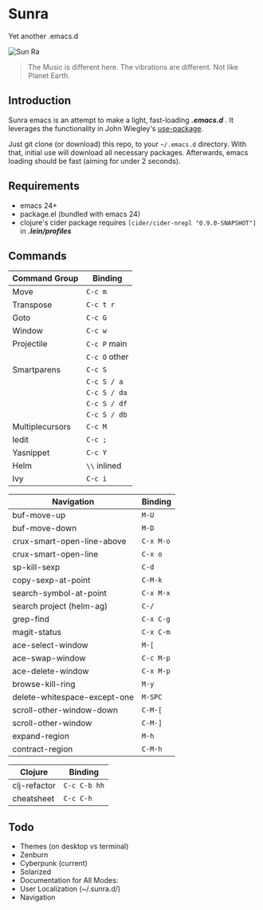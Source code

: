 # Sunra

Yet another .emacs.d

![Sun Ra](http://www.sensitiveskinmagazine.com/wp-content/images/blog/sun-ra.jpg)

> The Music is different here. The vibrations are different. Not like Planet Earth.


## Introduction

Sunra emacs is an attempt to make a light, fast-loading ***.emacs.d*** . It leverages the functionality in John Wiegley's [use-package](https://github.com/jwiegley/use-package).

Just git clone (or download) this repo, to your `~/.emacs.d` directory. With that, initial use will download all necessary packages. Afterwards, emacs loading should be fast (aiming for under 2 seconds).


## Requirements

- emacs 24+
- package.el (bundled with emacs 24)
- clojure's cider package requires `[cider/cider-nrepl "0.9.0-SNAPSHOT"]` in ***.lein/profiles***


## Commands

| Command Group   | Binding       |
|-----------------|---------------|
| Move            | `C-c m`       |
| Transpose       | `C-c t r`     |
| Goto            | `C-c G`       |
| Window          | `C-c w`       |
| Projectile      | `C-c P` main  |
|                 | `C-c O` other |
| Smartparens     | `C-c S`       |
|                 | `C-c S / a`   |  *sp-splice-sexp*
|                 | `C-c S / da`  |  *sp-splice-sexp-killing-around*
|                 | `C-c S / df`  |  *sp-splice-sexp-killing-forward*
|                 | `C-c S / db`  |  *sp-splice-sexp-killing-backward*
| Multiplecursors | `C-c M`       |
| Iedit           | `C-c ;`       |
| Yasnippet       | `C-c Y`       |
| Helm            | `\\` inlined  |
| Ivy             | `C-c i`       |


| Navigation                   | Binding   |
|------------------------------|-----------|
| buf-move-up                  | `M-U`     |
| buf-move-down                | `M-D`     |
| crux-smart-open-line-above   | `C-x M-o` |
| crux-smart-open-line         | `C-x o`   |
| sp-kill-sexp                 | `C-d`     |
| copy-sexp-at-point           | `C-M-k`   |
| search-symbol-at-point       | `C-x M-x` |
| search project (helm-ag)     | `C-/`     |
| grep-find                    | `C-x C-g` |
| magit-status                 | `C-x C-m` |
| ace-select-window            | `M-[`     |
| ace-swap-window              | `C-c M-p` |
| ace-delete-window            | `C-x M-p` |
| browse-kill-ring             | `M-y`     |
| delete-whitespace-except-one | `M-SPC`   |
| scroll-other-window-down     | `C-M-[`   |
| scroll-other-window          | `C-M-]`   |
| expand-region                | `M-h`     |
| contract-region              | `C-M-h`   |


| Clojure      | Binding      |
|--------------|--------------|
| clj-refactor | `C-c C-b hh` |
| cheatsheet   | `C-c C-h`    |


## Todo

- Themes (on desktop vs terminal)
- Zenburn
- Cyberpunk (current)
- Solarized
- Documentation for All Modes:
- User Localization (~/.sunra.d/)
- Navigation
